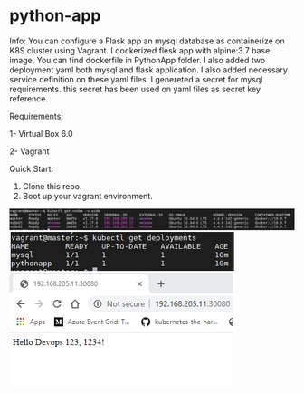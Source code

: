 # python-app

Info:
You can configure a Flask app an mysql database as containerize on K8S cluster using Vagrant.
I dockerized flesk app with alpine:3.7 base image. You can find dockerfile in PythonApp folder.
I also added two deployment yaml both mysql and flask application. I also added necessary service definition on these yaml files.
I genereted a secret for mysql requirements. this secret has been used on yaml files as secret key reference.

Requirements:

1- Virtual Box 6.0

2- Vagrant


Quick Start:

1. Clone this repo.
2. Boot up your vagrant environment.

![Nodes](https://github.com/yasarfirat/python-app/blob/master/Pics/Nodes.jpg)
![Deployments](https://github.com/yasarfirat/python-app/blob/master/Pics/deployments.jpg)
![Application](https://github.com/yasarfirat/python-app/blob/master/Pics/application.jpg)
